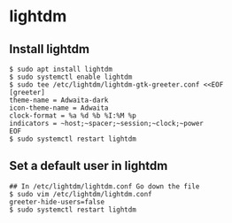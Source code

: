 lightdm
=======

## Install lightdm

```
$ sudo apt install lightdm
$ sudo systemctl enable lightdm
$ sudo tee /etc/lightdm/lightdm-gtk-greeter.conf <<EOF
[greeter]
theme-name = Adwaita-dark
icon-theme-name = Adwaita
clock-format = %a %d %b %I:%M %p
indicators = ~host;~spacer;~session;~clock;~power
EOF
$ sudo systemctl restart lightdm
```

## Set a default user in lightdm

```
## In /etc/lightdm/lightdm.conf Go down the file
$ sudo vim /etc/lightdm/lightdm.conf
greeter-hide-users=false
$ sudo systemctl restart lightdm
```
